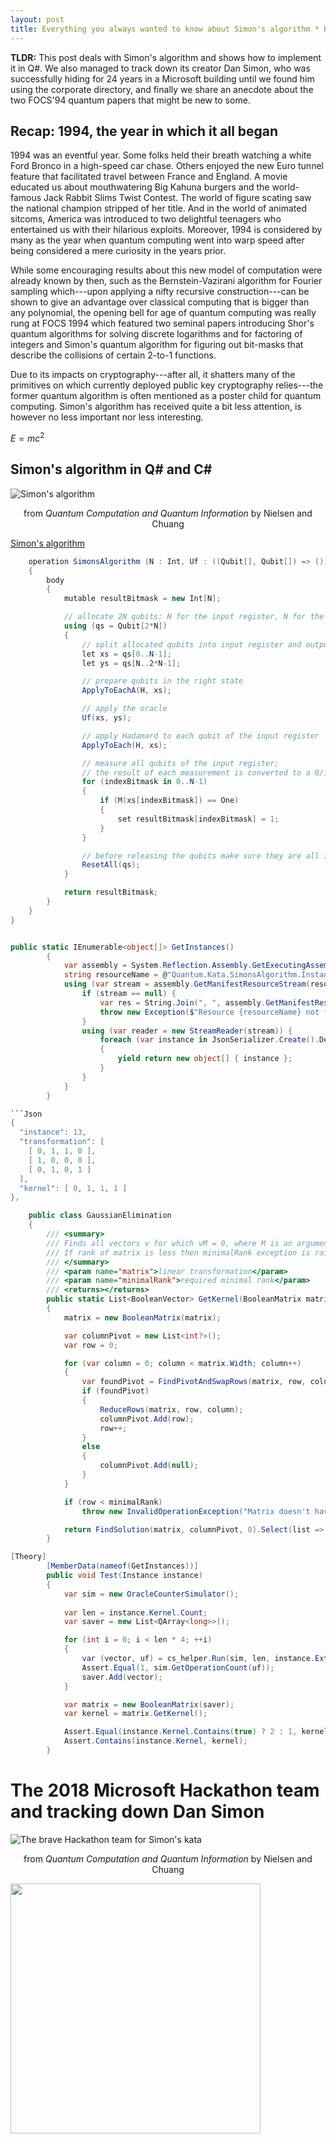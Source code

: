 ```yaml
---
layout: post
title: Everything you always wanted to know about Simon's algorithm * But were afraid to ask 
---
```


<b>TLDR:</b> This post deals with Simon's algorithm and shows how to implement it in Q#. We also managed to track down its creator Dan Simon, who was successfully hiding for 24 years in a Microsoft building until we found him using the corporate directory, and finally we share an anecdote about the two FOCS'94 quantum papers that might be new to some. 

## Recap: 1994, the year in which it all began

1994 was an eventful year. Some folks held their breath watching a white Ford Bronco in a high-speed car chase. Others enjoyed the new Euro tunnel feature that facilitated travel between France and England. A movie educated us about mouthwatering Big Kahuna burgers and the world-famous Jack Rabbit Slims Twist Contest. The world of figure scating saw the national champion stripped of her title. And in the world of animated sitcoms, America was introduced to two delightful teenagers who entertained us with their hilarious exploits. Moreover, 1994 is considered by many as the year when quantum computing went into warp speed after being considered a mere curiosity in the years prior. 

While some encouraging results about this new model of computation were already known by then, such as the Bernstein-Vazirani algorithm for Fourier sampling which---upon applying a nifty recursive construction---can be shown to give an advantage over classical computing that is bigger than any polynomial, the opening bell for age of quantum computing was really rung at FOCS 1994 which featured two seminal papers introducing Shor's quantum algorithms for solving discrete logarithms and for factoring of integers and Simon's quantum algorithm for figuring out bit-masks that describe the collisions of certain 2-to-1 functions. 

Due to its impacts on cryptography---after all, it shatters many of the primitives on which currently deployed public key cryptography relies---the former quantum algorithm is often mentioned as a poster child for quantum computing. Simon's algorithm has received quite a bit less attention, is however no less important nor less interesting. 


$E=mc^2$

## Simon's algorithm in Q# and C#

![Simon's algorithm](https://upload.wikimedia.org/wikipedia/commons/4/40/AltTeleport.jpg)
<p align="center">from <i>Quantum Computation and Quantum Information</i> by Nielsen and Chuang</p>

[Simon's algorithm](https://ref)

```C#
    operation SimonsAlgorithm (N : Int, Uf : ((Qubit[], Qubit[]) => ())) : Int[]
    {
        body
        {
            mutable resultBitmask = new Int[N];

            // allocate 2N qubits: N for the input register, N for the output register. 
            using (qs = Qubit[2*N])
            {
                // split allocated qubits into input register and output register
                let xs = qs[0..N-1];
                let ys = qs[N..2*N-1];

                // prepare qubits in the right state
                ApplyToEachA(H, xs);

                // apply the oracle
                Uf(xs, ys);

                // apply Hadamard to each qubit of the input register
                ApplyToEach(H, xs);

                // measure all qubits of the input register;
                // the result of each measurement is converted to a 0/1 value
                for (indexBitmask in 0..N-1)
                {
                    if (M(xs[indexBitmask]) == One)
                    {
                        set resultBitmask[indexBitmask] = 1;
                    }
                }

                // before releasing the qubits make sure they are all in the |0⟩ state
                ResetAll(qs);
            }

            return resultBitmask;
        }
    }
}


public static IEnumerable<object[]> GetInstances()
        {
            var assembly = System.Reflection.Assembly.GetExecutingAssembly();
            string resourceName = @"Quantum.Kata.SimonsAlgorithm.Instances.json";
            using (var stream = assembly.GetManifestResourceStream(resourceName)) {
                if (stream == null) {
                    var res = String.Join(", ", assembly.GetManifestResourceNames());
                    throw new Exception($"Resource {resourceName} not found in {assembly.FullName}. Valid resources are: {res}.");
                }
                using (var reader = new StreamReader(stream)) {
                    foreach (var instance in JsonSerializer.Create().Deserialize<List<Instance>>(new JsonTextReader(reader)))
                    {
                        yield return new object[] { instance };
                    }
                }
            }
        }

```Json
{
  "instance": 13,
  "transformation": [
    [ 0, 1, 1, 0 ],
    [ 1, 0, 0, 0 ],
    [ 0, 1, 0, 1 ]
  ],
  "kernel": [ 0, 1, 1, 1 ]
},
```

```C#
    public class GaussianElimination
    {
        /// <summary>
        /// Finds all vectors v for which vM = 0, where M is an argument matrix.
        /// If rank of matrix is less then minimalRank exception is raised to protect from too big kernel.
        /// </summary>
        /// <param name="matrix">linear transformation</param>
        /// <param name="minimalRank">required minimal rank</param>
        /// <returns></returns>
        public static List<BooleanVector> GetKernel(BooleanMatrix matrix, int minimalRank)
        {
            matrix = new BooleanMatrix(matrix);

            var columnPivot = new List<int?>();
            var row = 0;

            for (var column = 0; column < matrix.Width; column++)
            {
                var foundPivot = FindPivotAndSwapRows(matrix, row, column);
                if (foundPivot)
                {
                    ReduceRows(matrix, row, column);
                    columnPivot.Add(row);
                    row++;
                }
                else
                {
                    columnPivot.Add(null);
                }
            }

            if (row < minimalRank)
                throw new InvalidOperationException("Matrix doesn't have sufficient rank");

            return FindSolution(matrix, columnPivot, 0).Select(list => new BooleanVector(Enumerable.Reverse(list))).ToList();
        }
```

```C#
[Theory]
        [MemberData(nameof(GetInstances))]
        public void Test(Instance instance)
        {
            var sim = new OracleCounterSimulator();
            
            var len = instance.Kernel.Count;
            var saver = new List<QArray<long>>();

            for (int i = 0; i < len * 4; ++i)
            {
                var (vector, uf) = cs_helper.Run(sim, len, instance.ExtendedTransformation).Result;
                Assert.Equal(1, sim.GetOperationCount(uf));
                saver.Add(vector);
            }

            var matrix = new BooleanMatrix(saver);
            var kernel = matrix.GetKernel();

            Assert.Equal(instance.Kernel.Contains(true) ? 2 : 1, kernel.Count);
            Assert.Contains(instance.Kernel, kernel);
        }
```

# The 2018 Microsoft Hackathon team and tracking down Dan Simon

![The brave Hackathon team for Simon's kata](https://upload.wikimedia.org/wikipedia/commons/4/40/AltTeleport.jpg)
<p align="center">from <i>Quantum Computation and Quantum Information</i> by Nielsen and Chuang</p>


<img src="/pictures/simon.png" width="400px" />

